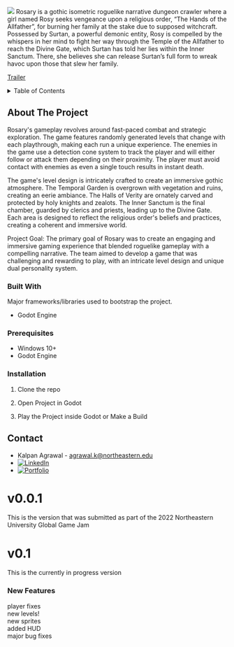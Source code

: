 

<!-- Improved compatibility of back to top link: See: https://github.com/othneildrew/Best-README-Template/pull/73 -->
<a name="readme-top"></a>
<!--
*** Thanks for checking out the Best-README-Template. If you have a suggestion
*** that would make this better, please fork the repo and create a pull request
*** or simply open an issue with the tag "enhancement".
*** Don't forget to give the project a star!
*** Thanks again! Now go create something AMAZING! :D
-->



<!-- PROJECT SHIELDS -->
<!--
*** I'm using markdown "reference style" links for readability.
*** Reference links are enclosed in brackets [ ] instead of parentheses ( ).
*** See the bottom of this document for the declaration of the reference variables
*** for contributors-url, forks-url, etc. This is an optional, concise syntax you may use.
*** https://www.markdownguide.org/basic-syntax/#reference-style-links
-->
![](https://drive.google.com/uc?export=download&id=1F2Q2F96AupNBAreSQ6HJYJREWrtCIZOk)
Rosary is a gothic isometric roguelike narrative dungeon crawler where a girl named Rosy seeks vengeance upon a religious order, “The Hands of the Allfather”, for burning her family at the stake due to supposed witchcraft. Possessed by Surtan, a powerful demonic entity, Rosy is compelled by the whispers in her mind to fight her way through the Temple of the Allfather to reach the Divine Gate, which Surtan has told her lies within the Inner Sanctum. There, she believes she can release Surtan’s full form to wreak havoc upon those that slew her family.
<br>

[Trailer](https://www.youtube.com/embed/Tpz537jXkXo?autoplay=1&mute=1)
<!-- TABLE OF CONTENTS -->
<details>
  <summary>Table of Contents</summary>
  <ol>
    <li>
      <a href="#about-the-project">About The Project</a>
      <ul>
        <li><a href="#built-with">Built With</a></li>
      </ul>
    </li>
    <li>
      <a href="#getting-started">Getting Started</a>
      <ul>
        <li><a href="#prerequisites">Prerequisites</a></li>
        <li><a href="#installation">Installation</a></li>
      </ul>
    </li>
    <li><a href="#contact">Contact</a></li>
    <li><a href="#acknowledgments">Acknowledgments</a></li>
  </ol>
</details>



<!-- ABOUT THE PROJECT -->
## About The Project

Rosary's gameplay revolves around fast-paced combat and strategic exploration. The game features randomly generated levels that change with each playthrough, making each run a unique experience. The enemies in the game use a detection cone system to track the player and will either follow or attack them depending on their proximity. The player must avoid contact with enemies as even a single touch results in instant death.

The game's level design is intricately crafted to create an immersive gothic atmosphere. The Temporal Garden is overgrown with vegetation and ruins, creating an eerie ambiance. The Halls of Verity are ornately carved and protected by holy knights and zealots. The Inner Sanctum is the final chamber, guarded by clerics and priests, leading up to the Divine Gate. Each area is designed to reflect the religious order's beliefs and practices, creating a coherent and immersive world.

Project Goal: The primary goal of Rosary was to create an engaging and immersive gaming experience that blended roguelike gameplay with a compelling narrative. The team aimed to develop a game that was challenging and rewarding to play, with an intricate level design and unique dual personality system.

### Built With

Major frameworks/libraries used to bootstrap the project.

* Godot Engine

### Prerequisites

* Windows 10+
* Godot Engine

### Installation

1. Clone the repo

2. Open Project in Godot

3. Play the Project inside Godot or Make a Build

<!-- CONTACT -->
## Contact

* Kalpan Agrawal - agrawal.k@northeastern.edu
* [![LinkedIn][linkedin-shield]][linkedin-url]
* [![Portfolio][portfolioIcon-url]][portfolio-url]

<!-- MARKDOWN LINKS & IMAGES -->
<!-- https://www.markdownguide.org/basic-syntax/#reference-style-links -->
[linkedin-shield]: https://img.shields.io/badge/-LinkedIn-black.svg?style=for-the-badge&logo=linkedin&colorB=555
[linkedin-url]: https://www.linkedin.com/in/kp-ag/
[portfolioIcon-url]: https://img.shields.io/badge/-Portfolio-brightgreen
[portfolio-url]: https://kalpan-ag.github.io/

# v0.0.1
This is the version that was submitted as part of the 2022 Northeastern University Global Game Jam

# v0.1
This is the currently in progress version

### New Features
player fixes  
new levels! <br/>
new sprites <br/>
added HUD <br/>
major bug fixes <br/>
